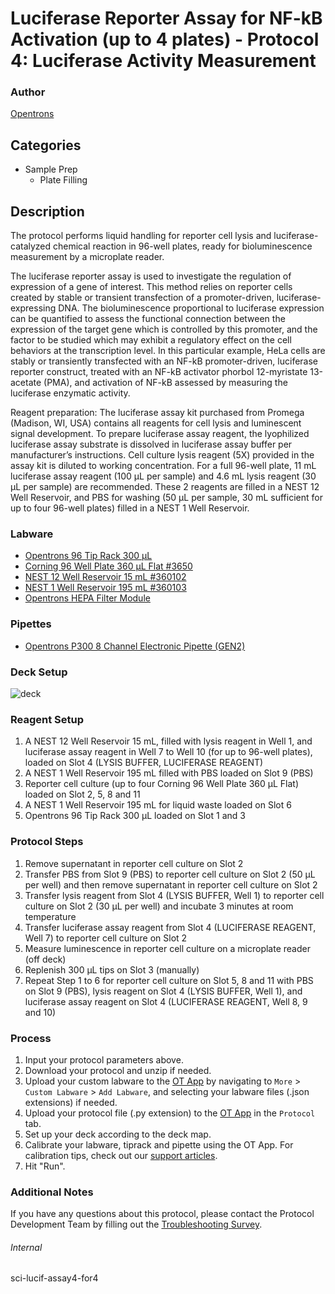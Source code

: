 # Luciferase Reporter Assay for NF-kB Activation (up to 4 plates) - Protocol 4: Luciferase Activity Measurement


### Author
[Opentrons](https://opentrons.com/)




## Categories
* Sample Prep
	* Plate Filling


## Description
The protocol performs liquid handling for reporter cell lysis and luciferase-catalyzed chemical reaction in 96-well plates, ready for bioluminescence measurement by a microplate reader.

The luciferase reporter assay is used to investigate the regulation of expression of a gene of interest. This method relies on reporter cells created by stable or transient transfection of a promoter-driven, luciferase-expressing DNA. The bioluminescence proportional to luciferase expression can be quantified to assess the functional connection between the expression of the target gene which is controlled by this promoter, and the factor to be studied which may exhibit a regulatory effect on the cell behaviors at the transcription level. In this particular example, HeLa cells are stably or transiently transfected with an NF-kB promoter-driven, luciferase reporter construct, treated with an NF-kB activator phorbol 12-myristate 13-acetate (PMA), and activation of NF-kB assessed by measuring the luciferase enzymatic activity.

Reagent preparation:
The luciferase assay kit purchased from Promega (Madison, WI, USA) contains all reagents for cell lysis and luminescent signal development. To prepare luciferase assay reagent, the lyophilized luciferase assay substrate is dissolved in luciferase assay buffer per manufacturer’s instructions. Cell culture lysis reagent (5X) provided in the assay kit is diluted to working concentration. For a full 96-well plate, 11 mL luciferase assay reagent (100 μL per sample) and 4.6 mL lysis reagent (30 μL per sample) are recommended. These 2 reagents are filled in a NEST 12 Well Reservoir, and PBS for washing (50 μL per sample, 30 mL sufficient for up to four 96-well plates) filled in a NEST 1 Well Reservoir.  


### Labware
* [Opentrons 96 Tip Rack 300 µL](https://shop.opentrons.com/collections/opentrons-tips/products/opentrons-300ul-tips)
* [Corning 96 Well Plate 360 µL Flat #3650](https://ecatalog.corning.com/life-sciences/b2c/US/en/Microplates/Assay-Microplates/96-Well-Microplates/Corning%C2%AE-96-well-Solid-Black-and-White-Polystyrene-Microplates/p/corning96WellSolidBlackAndWhitePolystyreneMicroplates)
* [NEST 12 Well Reservoir 15 mL #360102](http://www.cell-nest.com/page94?_l=en&product_id=102)
* [NEST 1 Well Reservoir 195 mL #360103](http://www.cell-nest.com/page94?_l=en&product_id=102)
* [Opentrons HEPA Filter Module](https://opentrons.com/products/modules/hepa/)


### Pipettes
* [Opentrons P300 8 Channel Electronic Pipette (GEN2)](https://shop.opentrons.com/8-channel-electronic-pipette/)


### Deck Setup
![deck](https://opentrons-protocol-library-website.s3.amazonaws.com/custom-README-images/sci-lucif-assay4-for4/deck.png)


### Reagent Setup

1. A NEST 12 Well Reservoir 15 mL, filled with lysis reagent in Well 1, and luciferase assay reagent in Well 7 to Well 10 (for up to 96-well plates), loaded on Slot 4 (LYSIS BUFFER, LUCIFERASE REAGENT)
2. A NEST 1 Well Reservoir 195 mL filled with PBS loaded on Slot 9 (PBS)
3. Reporter cell culture (up to four Corning 96 Well Plate 360 µL Flat) loaded on Slot 2, 5, 8 and 11
4. A NEST 1 Well Reservoir 195 mL for liquid waste loaded on Slot 6
5. Opentrons 96 Tip Rack 300 µL loaded on Slot 1 and 3


### Protocol Steps
1. Remove supernatant in reporter cell culture on Slot 2
2. Transfer PBS from Slot 9 (PBS) to reporter cell culture on Slot 2 (50 μL per well) and then remove supernatant in reporter cell culture on Slot 2
3. Transfer lysis reagent from Slot 4 (LYSIS BUFFER, Well 1) to reporter cell culture on Slot 2 (30 μL per well) and incubate 3 minutes at room temperature
4. Transfer luciferase assay reagent from Slot 4 (LUCIFERASE REAGENT, Well 7) to reporter cell culture on Slot 2
5. Measure luminescence in reporter cell culture on a microplate reader (off deck)
6. Replenish 300 µL tips on Slot 3 (manually)
7. Repeat Step 1 to 6 for reporter cell culture on Slot 5, 8 and 11 with PBS on Slot 9 (PBS), lysis reagent on Slot 4 (LYSIS BUFFER, Well 1), and luciferase assay reagent on Slot 4 (LUCIFERASE REAGENT, Well 8, 9 and 10) 


### Process
1. Input your protocol parameters above.
2. Download your protocol and unzip if needed.
3. Upload your custom labware to the [OT App](https://opentrons.com/ot-app) by navigating to `More` > `Custom Labware` > `Add Labware`, and selecting your labware files (.json extensions) if needed.
4. Upload your protocol file (.py extension) to the [OT App](https://opentrons.com/ot-app) in the `Protocol` tab.
5. Set up your deck according to the deck map.
6. Calibrate your labware, tiprack and pipette using the OT App. For calibration tips, check out our [support articles](https://support.opentrons.com/en/collections/1559720-guide-for-getting-started-with-the-ot-2).
7. Hit "Run".


### Additional Notes
If you have any questions about this protocol, please contact the Protocol Development Team by filling out the [Troubleshooting Survey](https://protocol-troubleshooting.paperform.co/).


###### Internal
sci-lucif-assay4-for4
